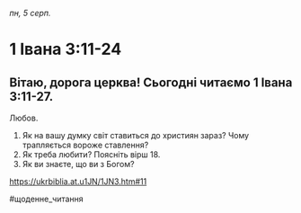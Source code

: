 
_пн, 5 серп._

# 1 Івана 3:11-24

## Вітаю, дорога церква! Сьогодні читаємо 1 Івана 3:11-27.
Любов.
1. Як на вашу думку світ ставиться до християн зараз? Чому трапляється вороже ставлення?
2. Як треба любити? Поясніть вірш 18.
3. Як ви знаєте, що ви з Богом?

https://ukrbiblia.at.u1JN/1JN3.htm#11

#щоденне_читання
